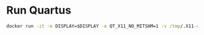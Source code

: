 # Run Quartus

```cmd
docker run -it -e DISPLAY=$DISPLAY -e QT_X11_NO_MITSHM=1 -v /tmp/.X11-unix:/tmp/.X11-unix quartus:13.0
```
